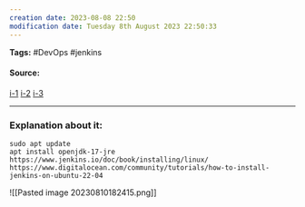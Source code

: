```yaml
---
creation date: 2023-08-08 22:50
modification date: Tuesday 8th August 2023 22:50:33
---
```


**Tags:** #DevOps #jenkins 

#### Source:
[i-1](https://chat.openai.com/share/4a901cb9-f11d-4d07-9fa9-15404ff7b957)
[i-2](https://www.jenkins.io/doc/book/installing/linux/)
[i-3](https://www.digitalocean.com/community/tutorials/how-to-install-jenkins-on-ubuntu-22-04)

--------------------------------------

### Explanation about it:

```
sudo apt update
apt install openjdk-17-jre
https://www.jenkins.io/doc/book/installing/linux/
https://www.digitalocean.com/community/tutorials/how-to-install-jenkins-on-ubuntu-22-04
```

![[Pasted image 20230810182415.png]]

